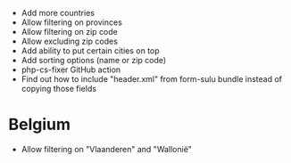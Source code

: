 - Add more countries
- Allow filtering on provinces
- Allow filtering on zip code
- Allow excluding zip codes
- Add ability to put certain cities on top
- Add sorting options (name or zip code)
- php-cs-fixer GitHub action
- Find out how to include "header.xml" from form-sulu bundle instead of copying those fields

# Belgium

- Allow filtering on "Vlaanderen" and "Wallonië"
